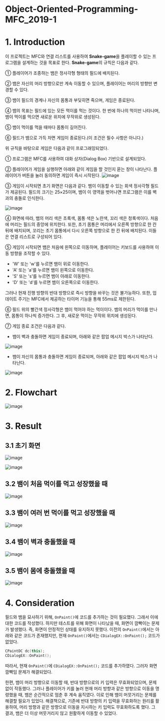 # Object-Oriented-Programming-MFC_2019-1

# 1. Introduction
이 프로젝트는 MFC와 연결 리스트를 사용하여 **Snake-game**을 플레이할 수 있는 프로그램을 설계하는 것을 목표로 한다. **Snake-game**의 규칙은 다음과 같다.

① 플레이어가 조종하는 뱀은 정사각형 형태의 필드에 배치된다.

② 뱀은 자신의 머리 방향으로만 계속 이동할 수 있으며, 플레이어는 머리의 방향만 변경할 수 있다.

③ 뱀이 필드의 경계나 자신의 몸통과 부딪히면 죽으며, 게임은 종료된다.

④ 뱀의 목표는 필드에 있는 모든 먹이를 먹는 것이다. 한 번에 하나의 먹이만 나타나며, 뱀이 먹이를 먹으면 새로운 위치에 무작위로 생성된다.

⑤ 뱀이 먹이를 먹을 때마다 몸통이 길어진다.

⑥ 필드가 뱀으로 가득 차면 게임이 종료된다.(이 조건은 필수 사항은 아니다.)

위 규칙을 바탕으로 게임은 다음과 같이 프로그래밍되었다.

① 프로그램은 MFC를 사용하여 대화 상자(Dialog Box) 기반으로 설계되었다.

② 플레이어가 게임을 실행하면 아래와 같이 게임을 할 것인지 묻는 창이 나타난다. 플레이어가 버튼을 눌러 동의하면 게임이 즉시 시작된다.
![image](https://github.com/user-attachments/assets/3f2e30c2-707b-4f18-9ed3-a1b0850b0434)

③ 게임이 시작되면 초기 화면은 다음과 같다. 뱀이 이동할 수 있는 회색 정사각형 필드가 제공된다. 필드의 크기는 25×25이며, 뱀이 이 영역을 벗어나면 프로그램은 이를 벽과의 충돌로 인식한다.

![image](https://github.com/user-attachments/assets/0f77fbb3-8c1d-4809-8da9-9d4a6715ba7a)

④ 화면에 따라, 뱀의 머리 색은 초록색, 몸통 색은 노란색, 꼬리 색은 청록색이다. 처음에 머리는 필드의 중앙에 위치한다. 또한, 초기 몸통은 머리에서 오른쪽 방향으로 한 칸 뒤에 배치되며, 꼬리는 초기 몸통에서 다시 오른쪽 방향으로 한 칸 뒤에 배치된다. 이들은 연결 리스트로 구성되어 있다.

⑤ 게임이 시작되면 뱀은 처음에 왼쪽으로 이동하며, 플레이어는 키보드를 사용하여 이동 방향을 조작할 수 있다.

- 'W' 또는 'w'를 누르면 뱀이 위로 이동한다.
- 'A' 또는 'a'를 누르면 뱀이 왼쪽으로 이동한다.
- 'S' 또는 's'를 누르면 뱀이 아래로 이동한다.
- 'D' 또는 'd'를 누르면 뱀이 오른쪽으로 이동한다.

그러나 현재 진행 방향의 반대 방향으로 즉시 방향을 바꾸는 것은 불가능하다. 또한, 업데이트 주기는 MFC에서 제공하는 타이머 기능을 통해 55ms로 제한된다.

⑥ 필드 위의 빨간색 정사각형은 뱀이 먹어야 하는 먹이이다. 뱀의 머리가 먹이를 만나면, 몸통이 하나씩 증가한다. 그 후, 새로운 먹이는 무작위 위치에 생성된다.

⑦ 게임 종료 조건은 다음과 같다.

- 뱀이 벽과 충돌하면 게임이 종료되며, 아래와 같은 팝업 메시지 박스가 나타난다.

![image](https://github.com/user-attachments/assets/f40ff801-8e6c-4044-ac95-3aa09ac6daa7)

- 뱀이 자신의 몸통과 충돌하면 게임이 종료되며, 아래와 같은 팝업 메시지 박스가 나타난다.

![image](https://github.com/user-attachments/assets/6873ce1a-183f-4598-9a71-e739816b4865)

# 2. Flowchart
![image](https://github.com/user-attachments/assets/d4f70873-349f-41d7-bc1d-725291e2e784)

# 3. Result
## 3.1 초기 화면
![image](https://github.com/user-attachments/assets/c18056c6-1fe5-4347-a839-fdf0ffda7c04)

![image](https://github.com/user-attachments/assets/6a85e0c4-caf2-4f2d-b16c-be56587e6fff)

## 3.2 뱀이 처음 먹이를 먹고 성장했을 때
![image](https://github.com/user-attachments/assets/96978c51-d116-4cc2-b860-740d581e9f4e)

## 3.3 뱀이 여러 번 먹이를 먹고 성장했을 때
![image](https://github.com/user-attachments/assets/c10d4afb-77b5-432c-a2c7-014624cba14e)

## 3.4 뱀이 벽과 충돌했을 때
![image](https://github.com/user-attachments/assets/b6fb73a7-75a1-40cc-84d4-65ec9cc5b410)

## 3.5 뱀이 몸에 충돌했을 때
![image](https://github.com/user-attachments/assets/69114a56-f9c1-4e19-b2d7-eb54be60e1e0)

# 4. Consideration
필드와 뱀을 묘사하기 위해, `OnPaint()`에 코드를 추가하는 것이 필요했다. 그래서 이에 대한 코드를 작성했다. 하지만 테스트를 위해 화면이 나타났을 때, 화면이 깜빡이는 문제가 발생했다. 즉, 화면이 안정적인 상태를 유지하지 못했다. 이전의 `OnPaint()`에서는 아래와 같은 코드가 존재했지만, 현재 `OnPaint()`에서는 `CDialogEX::OnPaint();` 코드가 없었다.

```cpp
CPaintDC dc(this);
CDialogEX::OnPaint();
```

따라서, 현재 `OnPaint()`에 `CDialogEX::OnPaint();` 코드를 추가하였다. 그러자 화면 깜빡임 문제가 해결되었다.

한편, 뱀이 머리 방향으로 이동할 때, 반대 방향으로의 키 입력은 무효화되었으며, 문제없이 작동했다. 그러나 플레이어가 키를 눌러 현재 머리 방향과 같은 방향으로 이동을 명령했을 때, 뱀은 순간적으로 멈춘 후 계속 움직였다. 이로 인해 뱀이 머뭇거리는 문제를 해결할 필요가 있었다. 해결책으로, 기존에 반대 방향의 키 입력을 무효화하는 원리를 활용하여, 머리 방향과 같은 방향으로 이동을 지시하는 키 입력도 무효화하도록 했다. 그 결과, 뱀은 더 이상 머뭇거리지 않고 원활하게 이동할 수 있었다.
